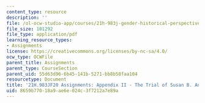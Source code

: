 ```yaml
---
content_type: resource
description: ''
file: /ol-ocw-studio-app/courses/21h-983j-gender-historical-perspectives-fall-2020/8659b77018a9ae6e024c3f7212a7e89a_MIT21H_983JF20_AppendixII.pdf
file_size: 101292
file_type: application/pdf
learning_resource_types:
- Assignments
license: https://creativecommons.org/licenses/by-nc-sa/4.0/
ocw_type: OCWFile
parent_title: Assignments
parent_type: CourseSection
parent_uid: 55d63d96-6b45-141b-5271-bb8b58faa104
resourcetype: Document
title: '21H.983JF20 Assignments: Appendix II - The Trial of Susan B. Anthony'
uid: 8659b770-18a9-ae6e-024c-3f7212a7e89a
---
```

